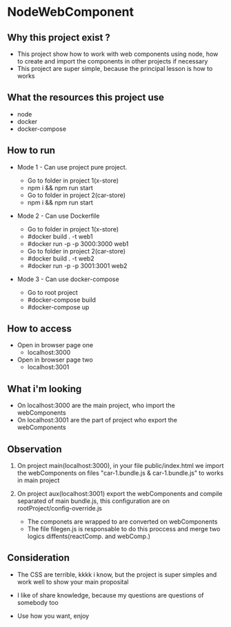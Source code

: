 # NodeWebComponent

## Why this project exist ?

- This project show how to work with web components using node, how to create and import the components in other projects if necessary
- This project are super simple, because the principal lesson is how to works

## What the resources this project use

- node
- docker
- docker-compose

## How to run

- Mode 1 - Can use project pure project.
    - Go to folder in project 1(x-store)
    - npm i && npm run start
    - Go to folder in project 2(car-store)
    - npm i && npm run start

- Mode 2 - Can use Dockerfile
    - Go to folder in project 1(x-store)
    - #docker build . -t web1
    - #docker run -p -p 3000:3000 web1
    - Go to folder in project 2(car-store)
    - #docker build . -t web2
    - #docker run -p -p 3001:3001 web2

- Mode 3 - Can use docker-compose
    - Go to root project
    - #docker-compose build
    - #docker-compose up

## How to access

- Open in browser page one
    - localhost:3000
- Open in browser page two
    - localhost:3001

## What i'm looking
- On localhost:3000 are the main project, who import the webComponents
- On localhost:3001 are the part of project who export the webComponents

## Observation
1. On project main(localhost:3000), in your file public/index.html we import the webComponents on files "car-1.bundle.js & car-1.bundle.js" to works in main project

2. On project aux(localhost:3001) export the webComponents and compile separated of main bundle.js, this configuration are on rootProject/config-override.js
    - The componets are wrapped to are converted on webComponents
    - The file filegen.js is responsable to do this proccess and merge two logics diffents(reactComp. and webComp.)
    
## Consideration

- The CSS are terrible, kkkk i know, but the project is super simples and work well to show your main proposital

- I like of share knowledge, because my questions are questions of somebody too

- Use how you want, enjoy